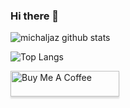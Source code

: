 ### Hi there 👋

![michaljaz github stats](https://github-readme-stats.vercel.app/api?username=michaljaz&show_icons=true&hide_border=true&theme=merko)

![Top Langs](https://github-readme-stats.vercel.app/api/top-langs/?username=michaljaz&layout=compact&theme=merko&hide_border=true)

<a href="https://ko-fi.com/michaljaz" target="_blank"><img src="https://www.buymeacoffee.com/assets/img/custom_images/orange_img.png" alt="Buy Me A Coffee" style="height: 41px !important;width: 174px !important;box-shadow: 0px 3px 2px 0px rgba(190, 190, 190, 0.5) !important;-webkit-box-shadow: 0px 3px 2px 0px rgba(190, 190, 190, 0.5) !important;" ></a>
